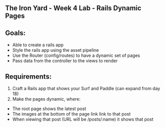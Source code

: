 The Iron Yard - Week 4 Lab - Rails Dynamic Pages
-------------------------------

Goals:
----

* Able to create a rails app
* Style the rails app using the asset pipeline
* Use the Router (config/routes) to have a dynamic set of pages
* Pass data from the controller to the views to render


Requirements:
----

1. Craft a Rails app that shows your Surf and Paddle (can expand from day 18)
2. Make the pages dynamic, where:
  * The root page shows the latest post
  * The images at the bottom of the page link link to that post
  * When viewing that post (URL will be /posts/:name) it shows that post
